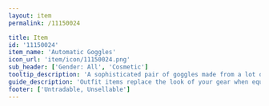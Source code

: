 ```yaml
---
layout: item
permalink: /11150024

title: Item
id: '11150024'
item_name: 'Automatic Goggles'
icon_url: 'item/icon/11150024.png'
sub_header: ['Gender: All', 'Cosmetic']
tooltip_description: 'A sophisticated pair of goggles made from a lot of small parts.'
guide_description: 'Outfit items replace the look of your gear when equipped.'
footer: ['Untradable, Unsellable']
---
```

